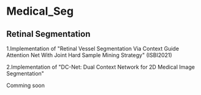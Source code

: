 # Medical_Seg
## Retinal Segmentation
1.Implementation of "Retinal Vessel Segmentation Via Context Guide Attention Net With Joint Hard Sample Mining Strategy" (ISBI2021)

2.Implementation of "DC-Net: Dual Context Network for 2D Medical Image Segmentation"

Comming soon
